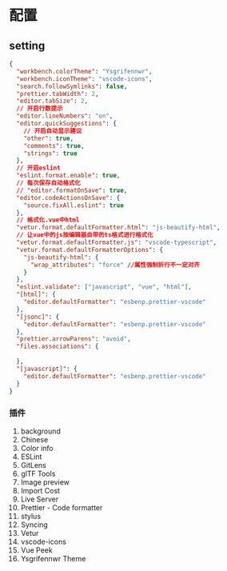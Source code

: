 # 配置

## setting

```json
{
  "workbench.colorTheme": "Ysgrifennwr",
  "workbench.iconTheme": "vscode-icons",
  "search.followSymlinks": false,
  "prettier.tabWidth": 2,
  "editor.tabSize": 2,
  // 开启行数提示
  "editor.lineNumbers": "on",
  "editor.quickSuggestions": {
    // 开启自动显示建议
    "other": true,
    "comments": true,
    "strings": true
  },
  // 开启eslint
  "eslint.format.enable": true,
  // 每次保存自动格式化
  // "editor.formatOnSave": true,
  "editor.codeActionsOnSave": {
    "source.fixAll.eslint": true
  },
  // 格式化.vue中html
  "vetur.format.defaultFormatter.html": "js-beautify-html",
  // 让vue中的js按编辑器自带的ts格式进行格式化
  "vetur.format.defaultFormatter.js": "vscode-typescript",
  "vetur.format.defaultFormatterOptions": {
    "js-beautify-html": {
      "wrap_attributes": "force" //属性强制折行不一定对齐
    }
  },
  "eslint.validate": ["javascript", "vue", "html"],
  "[html]": {
    "editor.defaultFormatter": "esbenp.prettier-vscode"
  },
  "[jsonc]": {
    "editor.defaultFormatter": "esbenp.prettier-vscode"
  },
  "prettier.arrowParens": "avoid",
  "files.associations": {
  
  },
  "[javascript]": {
    "editor.defaultFormatter": "esbenp.prettier-vscode"
  }
}
```

### 插件
1. background
2. Chinese
3. Color info
4. ESLint
5. GitLens
6. glTF Tools
7. Image preview
8. Import Cost
9. Live Server
10. Prettier - Code formatter
11. stylus
12. Syncing
13. Vetur
14. vscode-icons
15. Vue Peek
16. Ysgrifennwr Theme
